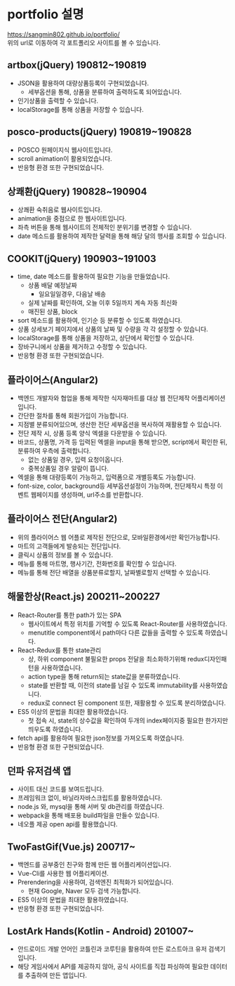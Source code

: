 # portfolio 설명  
https://sangmin802.github.io/portfolio/  
위의 url로 이동하여 각 포트폴리오 사이트를 볼 수 있습니다.
## artbox(jQuery) 190812~190819  
* JSON을 활용하여 대량상품등록이 구현되었습니다.  
  * 세부옵션을 통해, 상품을 분류하여 출력하도록 되어있습니다.  
* 인기상품을 출력할 수 있습니다.  
* localStorage를 통해 상품을 저장할 수 있습니다.  
## posco-products(jQuery) 190819~190828  
* POSCO 원페이지식 웹사이트입니다.  
* scroll animation이 활용되었습니다.  
* 반응형 환경 또한 구현되었습니다.  
## 상쾌환(jQuery) 190828~190904  
* 상쾌환 숙취음로 웹사이트입니다.  
* animation을 중점으로 한 웹사이트입니다.  
* 좌측 버튼을 통해 웹사이트의 전체적인 분위기를 변경할 수 있습니다.  
* date 메소드를 활용하여 제작한 달력을 통해 해당 달의 행사를 조회할 수 있습니다.  
## COOKIT(jQuery) 190903~191003  
* time, date 메소드를 활용하여 필요한 기능을 만들었습니다.  
  * 상품 배달 예정날짜  
    * 일요일일경우, 다음날 배송  
  * 실제 날짜를 확인하여, 오늘 이후 5일까지 계속 자동 최신화  
  * 매진된 상품, block  
* sort 메소드를 활용하여, 인기순 등 분류할 수 있도록 하였습니다.  
* 상품 상세보기 페이지에서 상품의 날짜 및 수량을 각 각 설정할 수 있습니다.  
* localStorage를 통해 상품을 저장하고, 상단에서 확인할 수 있습니다.  
* 장바구니에서 상품을 제거하고 수정할 수 있습니다.  
* 반응형 환경 또한 구현되었습니다.  
## 플라이어스(Angular2)  
* 백엔드 개발자와 협업을 통해 제작한 식자재마트를 대상 웹 전단제작 어플리케이션입니다.  
* 간단한 절차를 통해 회원가입이 가능합니다.  
* 지점별 분류되어있으며, 생산한 전단 세부옵션을 복사하여 재활용할 수 있습니다.  
* 전단 제작 시, 상품 등록 양식 엑셀을 다운받을 수 있습니다.  
* 바코드, 상품명, 가격 등 입력된 엑셀을 input을 통해 받으면, script에서 확인한 뒤, 분류하여 우측에 출력합니다.  
  * 없는 상품일 경우, 입력 요청이옵니다.  
  * 중복상품일 경우 알람이 뜹니다.
* 엑셀을 통해 대량등록이 가능하고, 입력폼으로 개별등록도 가능합니다.  
* font-size, color, background등 세부옵션설정이 가능하며, 전단제작시 특정 이벤트 웹페이지를 생성하며, url주소를 반환합니다.  
## 플라이어스 전단(Angular2)  
* 위의 플라이어스 웹 어플로 제작된 전단으로, 모바일환경에서만 확인가능합니다.  
* 마트의 고객들에게 발송되는 전단입니다.  
* 클릭시 상품의 정보를 볼 수 있습니다.  
* 메뉴를 통해 마트명, 행사기간, 전화번호를 확인할 수 있습니다.  
* 메뉴를 통해 전단 배열을 상품분류로할지, 날짜별로할지 선택할 수 있습니다.  
## 해물한상(React.js) 200211~200227  
* React-Router를 통한 path가 있는 SPA  
  * 웹사이트에서 특정 위치를 기억할 수 있도록 React-Router를 사용하였습니다.  
  * menutitle component에서 path마다 다른 값들을 출력할 수 있도록 하였습니다.
* React-Redux를 통한 state관리  
  * 상, 하위 component 불필요한 props 전달을 최소화하기위해 redux디자인패턴을 사용하였습니다.  
  * action type을 통해 return되는 state값을 분류하였습니다.  
  * state를 반환할 때, 이전의 state를 남길 수 있도록 immutability를 사용하였습니다.  
  * redux로 connect 된 component 또한, 재활용할 수 있도록 분리하였습니다.  
* ES5 이상의 문법을 최대한 활용하였습니다.  
  * 첫 접속 시, state의 상수값을 확인하여 두개의 index페이지중 필요한 한가지만 띄우도록 하였습니다.  
* fetch api를 활용하여 필요한 json정보를 가져오도록 하였습니다.  
* 반응형 환경 또한 구현되었습니다.  
## 던파 유저검색 앱  
* 사이트 대신 코드를 보여드립니다.  
* 프레임워크 없이, 바닐라자바스크립트를 활용하였습니다.  
* node.js 와, mysql을 통해 서버 및 db관리를 하였습니다.  
* webpack을 통해 배포용 build파일을 만들수 있습니다.  
* 네오플 제공 open api를 활용했습니다.  
## TwoFastGif(Vue.js) 200717~  
* 백엔드를 공부중인 친구와 함께 만든 웹 어플리케이션입니다.  
* Vue-Cli를 사용한 웹 어플리케이션.  
* Prerendering을 사용하여, 검색엔진 최적화가 되어있습니다.  
  * 현재 Google, Naver 모두 검색 가능합니다.  
* ES5 이상의 문법을 최대한 활용하였습니다.  
* 반응형 환경 또한 구현되었습니다.  
## LostArk Hands(Kotlin - Android) 201007~
* 안드로이드 개발 언어인 코틀린과 코루틴을 활용하여 만든 로스트아크 유저 검색기입니다.
* 해당 게임사에서 API를 제공하지 않아, 공식 사이트를 직접 파싱하여 필요한 데이터를 추출하여 만든 앱입니다.